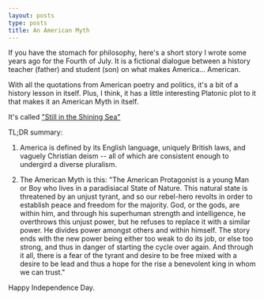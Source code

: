 ```yaml
---
layout: posts
type: posts
title: An American Myth
---
```


If you have the stomach for philosophy, here's a short story I wrote some years ago for the Fourth of July. It is a fictional dialogue between a history teacher (father) and student (son) on what makes America... American.

With all the quotations from American poetry and politics, it's a bit of a history lesson in itself. Plus, I think, it has a little interesting Platonic plot to it that makes it an American Myth in itself.

It's called ["Still in the Shining Sea"](/american-myth)

TL;DR summary:

1. America is defined by its English language, uniquely British laws, and vaguely Christian deism -- all of which are consistent enough to undergird a diverse pluralism. 

2. The American Myth is this: "The American Protagonist is a young Man or Boy who lives in a paradisiacal State of Nature. This natural state is threatened by an unjust tyrant, and so our rebel-hero revolts in order to establish peace and freedom for the majority. God, or the gods, are within him, and through his superhuman strength and intelligence, he overthrows this unjust power, but he refuses to replace it with a similar power. He divides power amongst others and within himself. The story ends with the new power being either too weak to do its job, or else too strong, and thus in danger of starting the cycle over again. And through it all, there is a fear of the tyrant and desire to be free mixed with a desire to be lead and thus a hope for the rise a benevolent king in whom we can trust."


Happy Independence Day.